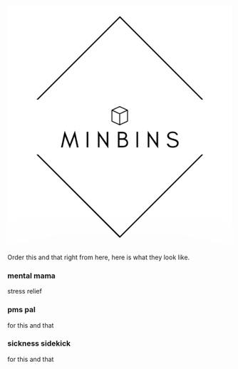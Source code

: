 
<img src="minbinslogo.png" class="center">

Order this and that right from here, here is what they look like.

### mental mama 

stress relief 

### pms pal

for this and that

### sickness sidekick 

for this and that
